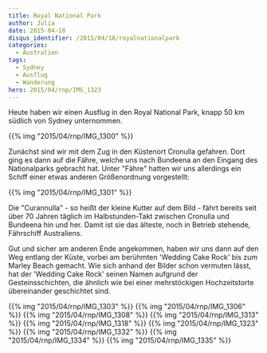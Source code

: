 ```yaml
---
title: Royal National Park
author: Julia
date: 2015-04-18
disqus_identifier: /2015/04/18/royalnationalpark
categories:
  - Australien
tags:
  - Sydney
  - Ausflug
  - Wanderung
hero: 2015/04/rnp/IMG_1323
---
```


Heute haben wir einen Ausflug in den Royal National Park, knapp 50 km südlich von Sydney unternommen. <!--more--> 

{{% img "2015/04/rnp/IMG_1300" %}}

Zunächst sind wir mit dem Zug in den Küstenort Cronulla gefahren. Dort ging es dann auf die Fähre, welche uns nach Bundeena an den Eingang des Nationalparks gebracht hat. Unter "Fähre" hatten wir uns allerdings ein Schiff einer etwas anderen Größenordnung vorgestellt:

{{% img "2015/04/rnp/IMG_1301" %}}

Die "Curannulla" - so heißt der kleine Kutter auf dem Bild - fährt bereits seit über 70 Jahren täglich im Halbstunden-Takt zwischen Cronulla und Bundeena hin und her. Damit ist sie das älteste, noch in Betrieb stehende, Fährschiff Australiens.


Gut und sicher am anderen Ende angekommen, haben wir uns dann auf den Weg entlang der Küste, vorbei am berühmten 'Wedding Cake Rock' bis zum Marley Beach gemacht. Wie sich anhand der Bilder schon vermuten lässt, hat der 'Wedding Cake Rock' seinen Namen aufgrund der Gesteinsschichten, die ähnlich wie bei einer mehrstöckigen Hochzeitstorte übereinander geschichtet sind. 

{{% img "2015/04/rnp/IMG_1303" %}}
{{% img "2015/04/rnp/IMG_1306" %}}
{{% img "2015/04/rnp/IMG_1308" %}}
{{% img "2015/04/rnp/IMG_1313" %}}
{{% img "2015/04/rnp/IMG_1318" %}}
{{% img "2015/04/rnp/IMG_1323" %}}
{{% img "2015/04/rnp/IMG_1332" %}}
{{% img "2015/04/rnp/IMG_1334" %}}
{{% img "2015/04/rnp/IMG_1335" %}}